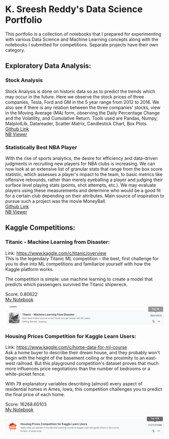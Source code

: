 # K. Sreesh Reddy's Data Science Portfolio
This portfolio is a collection of notebooks that I prepared for experimenting with various Data Science and Machine Learning concepts along with the notebooks I submitted for competitions. Separate projects have their own category. 

## Exploratory Data Analysis:
### Stock Analysis
Stock Analysis is done on historic data so as to predict the trends which may occur in the future. Here we observe the stock prices of three companies, Tesla, Ford and GM in the 5 year range from 2012 to 2016. We also see if there is any relation between the three companies' stocks, view in the Moving Average (MA) form, observing the Daily Percentage Change and the Volatility, and Cumulative Return. Tools used are Pandas, Numpy, MatplotLib, Datareader, Scatter Matrix, Candlestick Chart, Box Plots.<br>
[Github Link](https://github.com/sreesh2411/Stock-Analysis)<br>
[NB Viewer](https://nbviewer.org/github/sreesh2411/stock-analysis/blob/master/StockAnalysis.ipynb)

### Statistically Best NBA Player
With the rise of sports analytics, the desire for efficiency and data-driven judgments in recruiting new players for NBA clubs is increasing. We can now look at an extensive list of granular stats that range from the box score statistic, which assesses a player's impact to the team, to basic metrics like offensive rebounds, rather than merely eyeballing a player and judging their surface level playing stats (points, shot attempts, etc.). We may evaluate players using these measurements and determine who would be a good fit for a certain club depending on their attributes. Main source of inspiration to pursue such a project was the movie MoneyBall.<br>
[Github Link](https://github.com/sreesh2411/NBA-Analysis)<br>
[NB Viewer](https://nbviewer.org/github/sreesh2411/NBA-Analysis/blob/main/nba_analysis.ipynb)

## Kaggle Competitions: 
### Titanic - Machine Learning from Disaster:
Link: https://www.kaggle.com/c/titanic/overview <br>
This is the legendary Titanic ML competition – the best, first challenge for you to dive into ML competitions and familiarize yourself with how the Kaggle platform works.

The competition is simple: use machine learning to create a model that predicts which passengers survived the Titanic shipwreck.

Score:  0.80622<br>
[My Notebook](https://github.com/sreesh2411/Kaggle-Submissions/blob/main/Titanic/sreesh_titanic.ipynb)

![Titanic Score](https://github.com/sreesh2411/Kaggle-Submissions/blob/main/Titanic/score.png)


### Housing Prices Competition for Kaggle Learn Users:
Link: https://www.kaggle.com/c/home-data-for-ml-course <br>
Ask a home buyer to describe their dream house, and they probably won't begin with the height of the basement ceiling or the proximity to an east-west railroad. But this playground competition's dataset proves that much more influences price negotiations than the number of bedrooms or a white-picket fence.

With 79 explanatory variables describing (almost) every aspect of residential homes in Ames, Iowa, this competition challenges you to predict the final price of each home.

Score: 16268.60103<br>
[My Notebook](https://github.com/sreesh2411/Kaggle-Submissions/blob/main/Housing/sreesh_housing.ipynb)

![Housing Score](https://github.com/sreesh2411/Kaggle-Submissions/blob/main/Housing/score.png)



